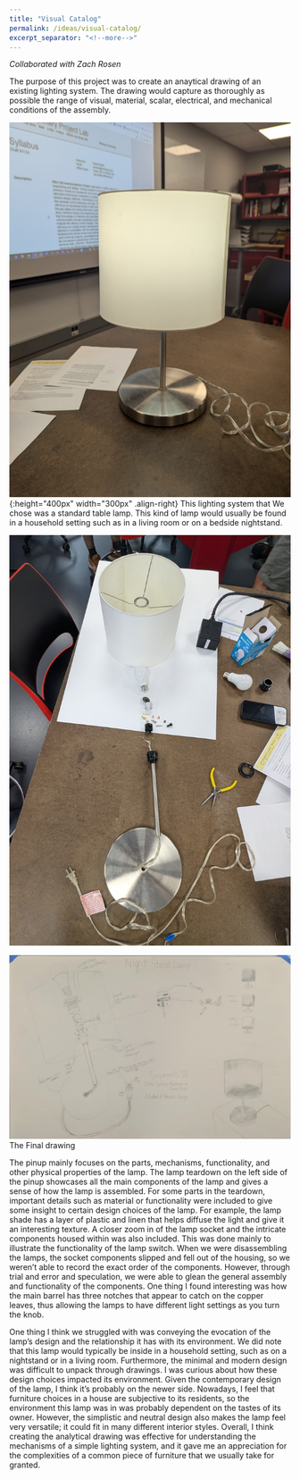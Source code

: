 ```yaml
---
title: "Visual Catalog"
permalink: /ideas/visual-catalog/
excerpt_separator: "<!--more-->"
---
```

*Collaborated with Zach Rosen*

The purpose of this project was to create an anaytical drawing of an existing lighting system. The drawing would capture as thoroughly as possible the range of visual, material, scalar, electrical, and mechanical conditions of the assembly.

![lamp](/assets/images/lamp.jpg "title"){:height="400px" width="300px" .align-right}
This lighting system that We chose was a standard table lamp. This kind of lamp would usually be found in a household setting such as in a living room or on a bedside nightstand.

![lamp-teardown](/assets/images/lamp-teardown.jpg)

![full-visual-catalog](/assets/images/full-visual-catalog.jpg)
The Final drawing

The pinup mainly focuses on the parts, mechanisms, functionality, and other physical
properties of the lamp. The lamp teardown on the left side of the pinup showcases all the main
components of the lamp and gives a sense of how the lamp is assembled. For some parts in the
teardown, important details such as material or functionality were included to give some insight
to certain design choices of the lamp. For example, the lamp shade has a layer of plastic and
linen that helps diffuse the light and give it an interesting texture. A closer zoom in of the lamp
socket and the intricate components housed within was also included. This was done mainly to
illustrate the functionality of the lamp switch. When we were disassembling the lamps, the
socket components slipped and fell out of the housing, so we weren’t able to record the exact
order of the components. However, through trial and error and speculation, we were able to glean
the general assembly and functionality of the components. One thing I found interesting was how
the main barrel has three notches that appear to catch on the copper leaves, thus allowing the
lamps to have different light settings as you turn the knob.

One thing I think we struggled with was conveying the evocation of the lamp’s design and the
relationship it has with its environment. We did note that this lamp would typically be inside in a
household setting, such as on a nightstand or in a living room. Furthermore, the minimal and
modern design was difficult to unpack through drawings. I was curious about how these design
choices impacted its environment. Given the contemporary design of the lamp, I think it’s
probably on the newer side. Nowadays, I feel that furniture choices in a house are subjective to
its residents, so the environment this lamp was in was probably dependent on the tastes of its
owner. However, the simplistic and neutral design also makes the lamp feel very versatile; it
could fit in many different interior styles. Overall, I think creating the analytical drawing was
effective for understanding the mechanisms of a simple lighting system, and it gave me an
appreciation for the complexities of a common piece of furniture that we usually take for
granted.
